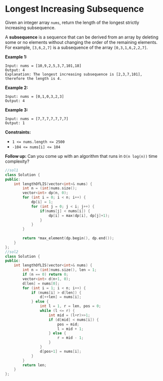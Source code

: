 # Longest Increasing Subsequence

Given an integer array `nums`, return the length of the longest strictly increasing subsequence.

A **subsequence** is a sequence that can be derived from an array by deleting some or no elements without changing the order of the remaining elements. For example, `[3,6,2,7]` is a subsequence of the array `[0,3,1,6,2,2,7]`.

 

**Example 1:**

```
Input: nums = [10,9,2,5,3,7,101,18]
Output: 4
Explanation: The longest increasing subsequence is [2,3,7,101], therefore the length is 4.
```

**Example 2:**

```
Input: nums = [0,1,0,3,2,3]
Output: 4
```

**Example 3:**

```
Input: nums = [7,7,7,7,7,7,7]
Output: 1
```

 

**Constraints:**

- `1 <= nums.length <= 2500`
- `-104 <= nums[i] <= 104`

 

**Follow up:** Can you come up with an algorithm that runs in `O(n log(n))` time complexity?

```c++
//sol1
class Solution {
public:
    int lengthOfLIS(vector<int>& nums) {
        int n = (int)nums.size();
        vector<int> dp(n, 0);
        for (int i = 0; i < n; i++) {
            dp[i] = 1;
            for (int j = 0; j < i; j++) {
                if(nums[j] < nums[i]) {
                    dp[i] = max(dp[i], dp[j]+1);
                }
            }
        }
        
        return *max_element(dp.begin(), dp.end());
    }
};
//sol2
class Solution {
public:
    int lengthOfLIS(vector<int>& nums) {
        int n = (int)nums.size(), len = 1;
        if (n == 0) return 0;
        vector<int> d(n+1, 0);
        d[len] = nums[0];
        for (int i = 1; i < n; i++) {
            if (nums[i] > d[len]) {
                d[++len] = nums[i];
            } else {
                int l = 1, r = len, pos = 0;
                while (l <= r) {
                    int mid = (l+r)>>1;
                    if (d[mid] < nums[i]) {
                        pos = mid;
                        l = mid + 1;
                    } else {
                        r = mid - 1;
                    }
                }
                d[pos+1] = nums[i];
            }
        }
        return len;
    }
};
```

